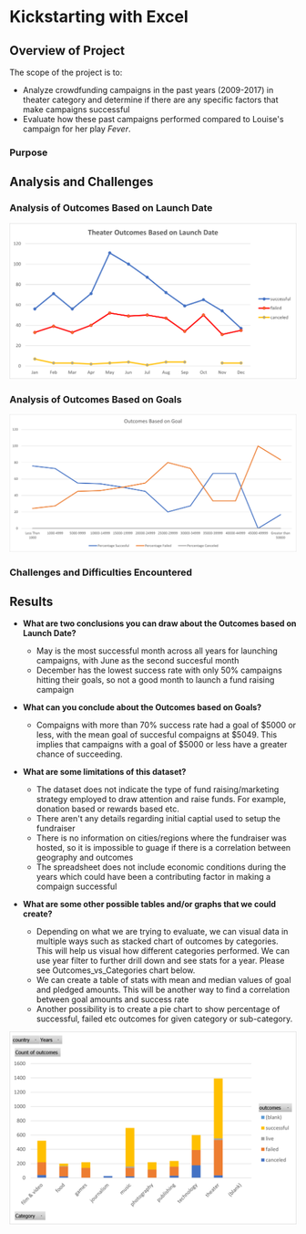 # Kickstarting with Excel

## Overview of Project
The scope of the project is to:
- Analyze crowdfunding campaigns in the past years (2009-2017) in theater category and determine if there are any specific factors that make campaigns successful
- Evaluate how these past campaigns performed compared to Louise's campaign for her play *Fever*.

### Purpose

## Analysis and Challenges


### Analysis of Outcomes Based on Launch Date
![](/resources/Theater_Outcomes_vs_Launch.png)


### Analysis of Outcomes Based on Goals
![](/resources/Outcomes_vs_Goals.png)

### Challenges and Difficulties Encountered

## Results

- **What are two conclusions you can draw about the Outcomes based on Launch Date?**
	- May is the most successful month across all years for launching campaigns, with June as the second succesful month
	- December has the lowest success rate with only 50% campaigns hitting their goals, so not a good month to launch a fund raising campaign

- **What can you conclude about the Outcomes based on Goals?**
	- Compaigns with more than 70% success rate had a goal of $5000 or less, with the mean goal of succesful compaigns at $5049. This implies that campaigns with a goal of $5000 or less have a greater chance of succeeding.

- **What are some limitations of this dataset?**
	- The dataset does not indicate the type of fund raising/marketing strategy employed to draw attention and raise funds. For example, donation based or rewards based etc. 
	- There aren't any details regarding initial captial used to setup the fundraiser 
	- There is no information on cities/regions where the fundraiser was hosted, so it is impossible to guage if there is a correlation between geography and outcomes
	- The spreadsheet does not include economic conditions during the years which could have been a contributing factor in making a compaign successful

- **What are some other possible tables and/or graphs that we could create?**
 
 	- Depending on what we are trying to evaluate, we can visual data in multiple ways such as stacked chart of outcomes by categories. This will help us visual how different categories performed. We can use year filter to further drill down and see stats for a year. Please see Outcomes_vs_Categories chart below.
	- We can create a table of stats with mean and median values of goal and pledged amounts. This will be another way to find a correlation between goal amounts and success rate 
	- Another possibility is to create a pie chart to show percentage of successful, failed etc outcomes for given category or sub-category. 

![](/resources/Outcomes_vs_Categories.png)
